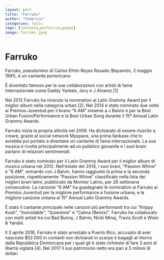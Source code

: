 ```yaml
---
layout: post
title: "Farruko"
author: "Federico"
categories: facts
tags: [cantante,portorico,pepas]
image: farruko.jpeg
---
```


# Farruko

Farruko, pseudonimo di Carlos Efrén Reyes Rosado (Bayamón, 2 maggio 1991), è un cantante portoricano.

È diventato famoso per le sue collaborazioni con artisti di fama internazionale come Daddy Yankee, Jory e J Alvarez.[1]

Nel 2012 Farruko ha ricevuto la nomination ai Latin Grammy Award per il miglior album nella categoria urban [2]. Nel 2014 è stato nominato due volte ai Premios Juventud per il brano "6 AM" insieme a J Balvin e per la Best Urban Fusion/Performance e la Best Urban Song durante il 15º Annual Latin Grammy Awards. 


Farruko inizia la propria attività nel 2009. Ha dichiarato di essere riuscito a creare, grazie al social network Myspace, una prima fanbase che lo avrebbe poi portato a diventare un cantante di fama internazionale. La sua musica è rivolta principalmente ad un pubblico giovanile e i suoi brani parlano di relazioni sentimentali.

Farruko è stato nominato per il Latin Grammy Award per il miglior album di musica urbana nel 2012. Nell'estate del 2014, i suoi brani, "Passion Whine" e "6 AM", entrambi con J Balvin, hanno raggiunto la prima e la seconda posizione, rispettivamente "Passion Whine" classificato nella lista dei migliori brani latini, pubblicato da Monitor Latino, per 26 settimane consecutive. La canzone "6 AM" ha guadagnato le nomination ai Farruko ai Premios Juventud per la migliore performance e fusione urbana, e la migliore canzone urbana al 15° Annual Latin Grammy Awards.

È stato il cantante principale nelle canzoni più performanti tra cui "Krippy Kush", "Inolvidable", "Quiereme" e "Calma (Remix)". Farruko ha collaborato con molti artisti tra cui Bad Bunny, J Balvin, Nicki Minaj, Travis Scott e Wisin & Yandel. 



Il 3 aprile 2018, Farruko è stato arrestato a Puerto Rico, accusato di aver nascosto $52.000 in contanti non dichiarati in scarpe e bagagli al ritorno dalla Repubblica Dominicana per i quali gli è stato richiesto di fare 3 anni di libertà vigilata [4]. Nel 2017 il suo patrimonio netto era pari a 3 milioni di dollari.
